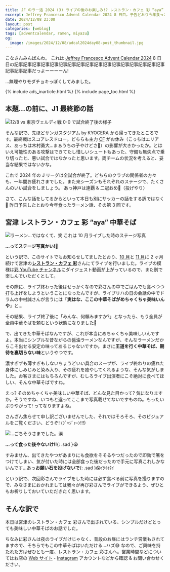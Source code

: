 ```yaml
---
title: JF のラー活 2024 (3) ライブの後のお楽しみ!? レストラン・カフェ 彩 “aya” の「中華そば」
excerpt: Jeffrey Francesco Advent Calendar 2024 8 日目。予告どおり今年食ったラーメン話。この秋 2 回ライブをしたあのお店のラーメンが実はとても美味しいんやで…というお話です。あっちなみに今回は写真必見よ! ぜひとも!
date: 2024/12/08 23:00
layout: post
categories: [weblog]
tags: [adventcalendar, ramen, miyazu]
og:
  image: /images/2024/12/08/adcal2024day08-post_thumbnail.jpg
---
```


こなさんみんばんわ。
これは [Jeffrey Francesco Advent Calendar 2024][adcal] 8 日目の記事記事記事記事記事記事記事記事記事記事記事記事記事記事記事記事記事記事記事記事だっよーーーーん!

…無理やりモダチョキっぽくしてみました。

[adcal]: https://adventar.org/calendars/10886

{% include ads_inarticle.html %}
{% include page_toc.html %}


## 本題…の前に、J1 最終節の話

![12/8 vs 東京ヴェルディ戦 0-0 で試合終了後の様子][p1]

そんな訳で、先ほどサンガスタジアム by KYOCERA から帰ってきたところです。最終戦はスコアレスドロー。どちらも主力 <abbr title="CenterForward">CF</abbr> がお休み（こっちはエリアス、あっちは木村勇大…まぁうちの子やけどさ🤣）の影響が大きかったか。とはいえ可能性のある攻撃はできてたし惜しいシュートもあった、守備も無失点で乗り切ったと、悪い試合ではなかったと思います。両チームの状況を考えると、妥当な結果ではないかな。

これで 2024 年の J リーグは全試合が終了。どちらのクラブの関係者の方々も、一年間お疲れさまでした。また来シーズンもそれぞれのステージで、たくさんのいい試合をしましょう。
あっ神戸は連覇 & 二冠おめ🎊（投げやり）

さて、こんな話をしてるからといって本日も別にサッカーの話をする訳ではなく🤣 昨日予告したとおり今年食ったラーメン話、その第 3 回です。


## 宮津 レストラン・カフェ 彩 “aya” 中華そば

![ラーメン…ではなくて、笑 これは 10 月ライブした時のステージ写真][p2]

**…ってステージ写真かい!**🤣

という訳で、このサイトでもお知らせしてましたとおり、[10 月][oct]と [11 月][nov]に 2 ヶ月続けて宮津の<b>[レストラン・カフェ 彩][site]</b>さんにてライブを行いました。ライブの模様は[彩 YouTube チャンネル][youtube]にダイジェスト動画が上がっているので、また別で楽しんでいただくとして。

[oct]: /info/20241013/
[nov]: /info/20241110/
[youtube]: https://www.youtube.com/@%E3%83%AC%E3%82%B9%E3%83%88%E3%83%A9%E3%83%B3%E3%82%AB%E3%83%95%E3%82%A7%E5%BD%A9

その際に、ライブ終わった後はせっかくなので彩さんの中でごはんでも食べつつ打ち上げをしようということになったんですが、ライブリハの日の会話の中でドラムの中村誠さんが言うには「**実はな、ここの中華そばがめちゃくちゃ美味いんや**」と…

その結果、ライブ終了後に「みんな、何頼みますか?」となったら、もう全員が全員中華そばを頼むという状態になりました🤣

で、出てきた中華そばなんですが、これが本当にめちゃくちゃ美味しいんですよ。本当にシンプルな昔ながらの醤油ラーメンなんですが、そんなラーメンだからこそ出せる安定の味ってあるじゃないですか。まさに**王道を行く中華そば、期待を裏切らない味**というやつです。

濃すぎずも薄すぎもしないちょうどいい具合のスープが、ライブ終わりの疲れた身体にしみじみと染み入り、その疲れを癒やしてくれるような、そんな気がしました。お客さまにはもちろんですが、むしろライブ出演者にこそ絶対に食べてほしい、そんな中華そばですね。

えっ? そのめちゃくちゃ美味しい中華そば、どんな見た目かって? 気になりますか。そうですね、いつもと違ってここまで写真載せてないですものね。もったいぶりやがって! ってなりますよね。

さんざん焦らせて申し訳ございませんでした、それではそろそろ、そのビジュアルをご覧ください、どうぞ! (ｼﾞｬｼﾞｬｰﾝ!!!)

![…ごちそうさまでした。涙][p3]

**…って食った後やないけ!!**{: .sad }😭

すみません、出てきたやつがあまりにも食欲をそそるやつだったので即効で箸をつけてしまい、気が付いた時には全部食った後だったので手元に写真これしかないんです…あっ**お願い石を投げないで**{: .sad }😱ｲﾀｲｲﾀｲ

という訳で、次回彩さんでライブをした時には必ず食べる前に写真を撮りますので、みなさまにおかれましては我々が再び彩さんでライブができるよう、ぜひともお祈りしておいていただきたく思います。


## そんな訳で

本日は宮津のレストラン・カフェ 彩さんで出されている、シンプルだけどとっても美味しい中華そばのお話でした。

ちなみに彩さんは夜のライブだけじゃなく、普段のお昼にはランチ営業もされてますので、そちらでもこの中華そばはいただける…ハズ😅 なので、ご興味を持たれた方はぜひとも一度、レストラン・カフェ 彩さんへ。営業時間などについてはお店の [Web サイト][site]・[Instagram][insta] アカウントなどから確認 & お問い合わせください。


[site]: http://www.linkclub.or.jp/~waiwaic/restaurant_cafe_aya.html
[insta]: https://www.instagram.com/kmmk3773/


[p1]: /images/2024/12/08/sangasta20241208.jpg
[p2]: /images/2024/12/08/miyazuaya20241013.jpg
[p3]: /images/2024/12/08/ramen2024-03.jpg

